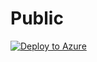 # Public

[![Deploy to Azure](https://aka.ms/deploytoazurebutton)](https://portal.azure.com/#create/Microsoft.Template/uri/https://raw.githubusercontent.com/Spiderkilla/Public/refs/heads/main/CreateWindowsserverVM.json)
